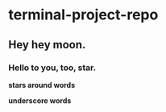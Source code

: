 # terminal-project-repo

## Hey hey moon.

### Hello to you, too, star.

**stars around words**

__underscore words__
